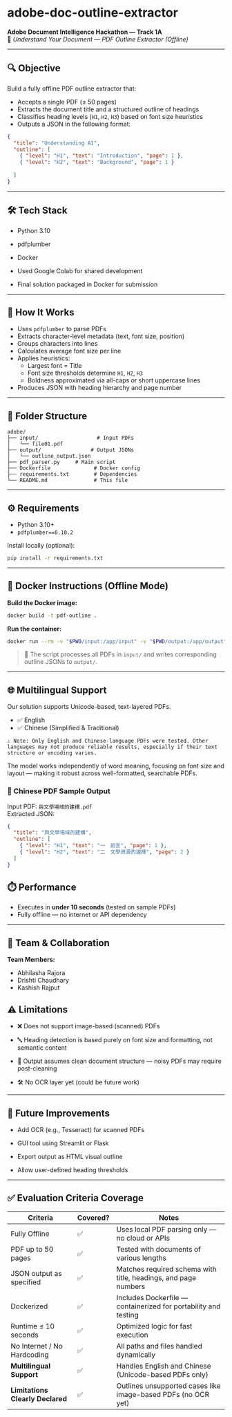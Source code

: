 # adobe-doc-outline-extractor

**Adobe Document Intelligence Hackathon — Track 1A**  
🎯 *Understand Your Document — PDF Outline Extractor (Offline)*

---

## 🔍 Objective

Build a fully offline PDF outline extractor that:

- Accepts a single PDF (≤ 50 pages)  
- Extracts the document title and a structured outline of headings  
- Classifies heading levels (`H1`, `H2`, `H3`) based on font size heuristics  
- Outputs a JSON in the following format:

```json
{
  "title": "Understanding AI",
  "outline": [
    { "level": "H1", "text": "Introduction", "page": 1 },
    { "level": "H2", "text": "Background", "page": 1 }
    
  ]
}
```

---

## 🛠️ Tech Stack

- Python 3.10  
- pdfplumber  
- Docker

- Used Google Colab for shared development  
- Final solution packaged in Docker for submission   

---

## 🚀 How It Works

- Uses `pdfplumber` to parse PDFs  
- Extracts character-level metadata (text, font size, position)  
- Groups characters into lines  
- Calculates average font size per line  
- Applies heuristics:
  - Largest font = Title  
  - Font size thresholds determine `H1`, `H2`, `H3`  
  - Boldness approximated via all-caps or short uppercase lines  
- Produces JSON with heading hierarchy and page number

---

## 📁 Folder Structure

```
adobe/
├── input/                   # Input PDFs
│   └── file01.pdf
├── output/                # Output JSONs
│   └── outline_output.json
├── pdf_parser.py     # Main script
├── Dockerfile              # Docker config
├── requirements.txt        # Dependencies
└── README.md               # This file
```

---

## ⚙️ Requirements

- Python 3.10+  
- `pdfplumber==0.10.2`

Install locally (optional):

```bash
pip install -r requirements.txt
```

---

## 🐳 Docker Instructions (Offline Mode)

**Build the Docker image:**

```bash
docker build -t pdf-outline .
```

**Run the container:**

```bash
docker run --rm -v "$PWD/input:/app/input" -v "$PWD/output:/app/output" pdf-outline
```

> 📌 The script processes all PDFs in `input/` and writes corresponding outline JSONs to `output/`.

---

## 🌐 Multilingual Support
Our solution supports Unicode-based, text-layered PDFs.

- ✅ English
- ✅ Chinese (Simplified & Traditional)

```
⚠️ Note: Only English and Chinese-language PDFs were tested. Other languages may not produce reliable results, especially if their text structure or encoding varies.
```

The model works independently of word meaning, focusing on font size and layout — making it robust across well-formatted, searchable PDFs.

### 📄 Chinese PDF Sample Output

Input PDF: `與文學場域的建構.pdf`  
Extracted JSON:

```json
{
  "title": "與文學場域的建構",
  "outline": [
    { "level": "H1", "text": "一　前言", "page": 1 },
    { "level": "H2", "text": "二　文學資源的選擇", "page": 2 }
  ]
}
```

## ⏱️ Performance

- Executes in **under 10 seconds** (tested on sample PDFs)  
- Fully offline — no internet or API dependency  

---

## 👥 Team & Collaboration

**Team Members:**

- Abhilasha Rajora  
- Drishti Chaudhary  
- Kashish Rajput  

## ⚠️ Limitations

- ❌ Does not support image-based (scanned) PDFs

- 🔤 Heading detection is based purely on font size and formatting, not semantic content

- 🧾 Output assumes clean document structure — noisy PDFs may require post-cleaning

- 🛠 No OCR layer yet (could be future work)

---

## 🚧 Future Improvements

- Add OCR (e.g., Tesseract) for scanned PDFs

- GUI tool using Streamlit or Flask

- Export output as HTML visual outline

- Allow user-defined heading thresholds

---

## ✅ Evaluation Criteria Coverage

| Criteria                         | Covered? | Notes                                                                 |
|----------------------------------|----------|-----------------------------------------------------------------------|
| Fully Offline                    | ✅        | Uses local PDF parsing only — no cloud or APIs                        |
| PDF up to 50 pages               | ✅        | Tested with documents of various lengths                              |
| JSON output as specified         | ✅        | Matches required schema with title, headings, and page numbers        |
| Dockerized                       | ✅        | Includes Dockerfile — containerized for portability and testing       |
| Runtime ≤ 10 seconds             | ✅        | Optimized logic for fast execution                                    |
| No Internet / No Hardcoding      | ✅        | All paths and files handled dynamically                               |
| **Multilingual Support**         | ✅        | Handles English and Chinese (Unicode-based PDFs only)                 |
| **Limitations Clearly Declared** | ✅        | Outlines unsupported cases like image-based PDFs (no OCR yet)         |
